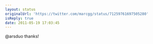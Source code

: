 ```yaml
---
layout: status
originalUrl: 'https://twitter.com/marcgg/status/71259761697505280'
isReply: true
date: 2011-05-19 17:03:45
---
```


@arsduo thanks!
